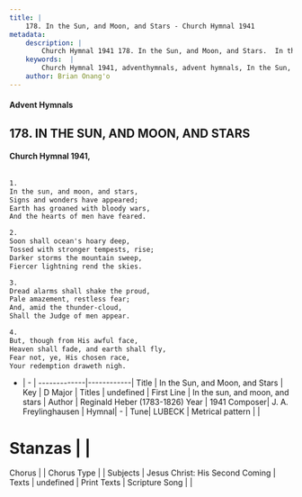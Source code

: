 ```yaml
---
title: |
    178. In the Sun, and Moon, and Stars - Church Hymnal 1941
metadata:
    description: |
        Church Hymnal 1941 178. In the Sun, and Moon, and Stars.  In the sun, and moon, and stars,  Signs and wonders have appeared;  Earth has groaned with bloody wars,  And the hearts of men have feared.  
    keywords:  |
        Church Hymnal 1941, adventhymnals, advent hymnals, In the Sun, and Moon, and Stars, In the sun, and moon, and stars. 
    author: Brian Onang'o
---
```


#### Advent Hymnals
## 178. IN THE SUN, AND MOON, AND STARS
####  Church Hymnal 1941,

```txt

1.
In the sun, and moon, and stars, 
Signs and wonders have appeared; 
Earth has groaned with bloody wars, 
And the hearts of men have feared. 

2.
Soon shall ocean's hoary deep, 
Tossed with stronger tempests, rise; 
Darker storms the mountain sweep, 
Fiercer lightning rend the skies. 

3.
Dread alarms shall shake the proud, 
Pale amazement, restless fear; 
And, amid the thunder-cloud, 
Shall the Judge of men appear. 

4.
But, though from His awful face, 
Heaven shall fade, and earth shall fly, 
Fear not, ye, His chosen race, 
Your redemption draweth nigh.


```

- |   -  |
-------------|------------|
Title | In the Sun, and Moon, and Stars |
Key | D Major |
Titles | undefined |
First Line | In the sun, and moon, and stars |
Author | Reginald Heber (1783-1826)
Year | 1941
Composer| J. A. Freylinghausen |
Hymnal|  - |
Tune| LUBECK |
Metrical pattern | |
# Stanzas |  |
Chorus |  |
Chorus Type |  |
Subjects | Jesus Christ: His Second Coming |
Texts | undefined |
Print Texts | 
Scripture Song |  |
    
